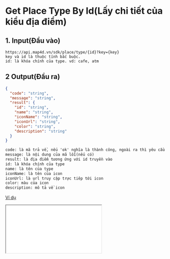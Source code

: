 
# Get Place Type By Id(Lấy chi tiết của kiểu địa điểm)
## 1. Input(Đầu vào)
```
https://api.map4d.vn/sdk/place/type/{id}?key={key}
key và id là thuộc tính bắc buộc.
id: là khóa chính của type. vd: cafe, atm
```
## 2 Output(Đầu ra)
```json
{
  "code": "string",
  "message": "string",
  "result": {
    "id": "string",
    "name": "string",
    "iconName": "string",
    "iconUrl": "string",
    "color": "string",
    "description": "string"
  }
}
```
```html
code: là mã trả về, nếu 'ok' nghĩa là thành công, ngoài ra thì yêu cầu bị lỗi
message: là nội dung của mã lỗi(nếu có)
result: là địa điểm tương ứng với id truyền vào
id: là khóa chính của type
name: là tên của type
iconName: là tên của icon
iconUrl: là url truy cập trực tiêp tới icon
color: màu của icon
description: mô tả về icon
```
[Ví dụ](./examples/v1.0/typeid.html)
<iframe src="./examples/v1.0/typeid.html"> </iframe>
